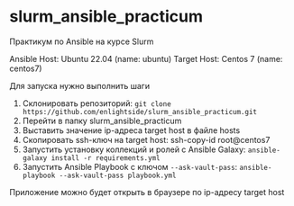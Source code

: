 # slurm_ansible_practicum
 
Практикум по Ansible на курсе Slurm

Ansible Host: Ubuntu 22.04 (name: ubuntu)
Target Host: Centos 7 (name: centos7)

Для запуска нужно выполнить шаги

 1. Склонировать репозиторий: 
 `git clone https://github.com/enlightside/slurm_ansible_practicum.git`
 2. Перейти в папку slurm_ansible_practicum
 3. Выставить значение ip-адреса target host в файле hosts
 4. Скопировать ssh-ключ на target host: ssh-copy-id root@centos7
 5. Запустить установку коллекций и ролей с Ansible Galaxy: 
 `ansible-galaxy install -r requirements.yml`
 6. Запустить Ansible Playbook с ключом `--ask-vault-pass`: 
 `ansible-playbook --ask-vault-pass playbook.yml`

Приложение можно будет открыть в браузере по ip-адресу target host
